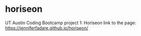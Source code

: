 # horiseon
UT Austin Coding Bootcamp project 1: Horiseon
link to the page: https://jenniferfadare.github.io/horiseon/

